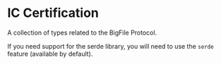 # IC Certification

A collection of types related to the BigFile Protocol.

If you need support for the serde library, you will need to use the `serde` feature
(available by default).
